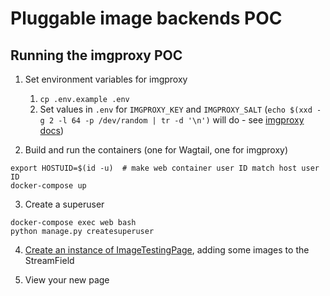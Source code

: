 
# Pluggable image backends POC

## Running the imgproxy POC

1. Set environment variables for imgproxy

	1. `cp .env.example .env`
	2. Set values in `.env` for `IMGPROXY_KEY` and `IMGPROXY_SALT` (`echo $(xxd -g 2 -l 64 -p /dev/random | tr -d '\n')` will do - see [imgproxy docs](https://docs.imgproxy.net/configuration?id=url-signature))

2. Build and run the containers (one for Wagtail, one for imgproxy)

``` shell
export HOSTUID=$(id -u)  # make web container user ID match host user ID
docker-compose up
```

3. Create a superuser

``` shell
docker-compose exec web bash
python manage.py createsuperuser
```

4. [Create an instance of ImageTestingPage](http://localhost:8000/admin/pages/3/add_subpage/), adding some images to the StreamField

5. View your new page
